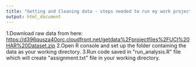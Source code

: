 ```yaml
---
title: "Getting and Cleaning data - steps needed to run my work project"
output: html_document
---
```


1.Download raw data from here:
https://d396qusza40orc.cloudfront.net/getdata%2Fprojectfiles%2FUCI%20HAR%20Dataset.zip 
2.Open R console and set up the folder containing the data as your working directory.
3.Run code saved in "run_analysis.R" file which will create "assignment.txt" file in your working directory.


